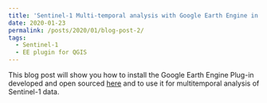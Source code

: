 ```yaml
---
title: 'Sentinel-1 Multi-temporal analysis with Google Earth Engine in QGIS'
date: 2020-01-23
permalink: /posts/2020/01/blog-post-2/
tags:
  - Sentinel-1
  - EE plugin for QGIS 
---
```


This blog post will show you how to install the Google Earth Engine Plug-in developed and open sourced [here](https://gee-community.github.io/qgis-earthengine-plugin/) and to use it for multitemporal analysis of Sentinel-1 data.
